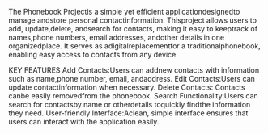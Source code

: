 The Phonebook Projectis a simple yet efficient applicationdesignedto manage andstore
personal contactinformation. Thisproject allows users to add, update,delete, andsearch for
contacts, making it easy to keeptrack of names,phone numbers, email addresses, andother
details in one organizedplace. It serves as adigitalreplacementfor a traditionalphonebook,
enabling easy access to contacts from any device.

KEY FEATURES
Add Contacts:Users can addnew contacts with information
such as name,phone number, email, andaddress.
Edit Contacts:Users can update contactinformation when
necessary.
Delete Contacts: Contacts canbe easily removedfrom the
phonebook.
Search Functionality:Users can search for contactsby name or
otherdetails toquickly findthe information they need.
User-friendly Interface:Aclean, simple interface ensures that
users can interact with the application easily.
